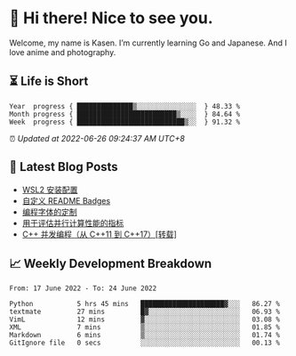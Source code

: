 <h1>👋 Hi there! Nice to see you.</h1>

Welcome, my name is Kasen. I’m currently learning Go and Japanese. And I love anime and photography.


## ⏳ Life is Short

<!-- Start of Time Progress Bar -->
``` text
Year  progress { ██████████████▒░░░░░░░░░░░░░░░  } 48.33 %
Month progress { █████████████████████████▒░░░░  } 84.64 %
Week  progress { ███████████████████████████▒░░  } 91.32 %
```

⏰ *Updated at 2022-06-26 09:24:37 AM UTC+8*

<!-- End of Time Progress Bar -->

## 📝 Latest Blog Posts

<!-- BLOG-POST-LIST:START -->
- [WSL2 安装配置](https://blog.imkasen.com/wsl2-config.html)
- [自定义 README Badges](https://blog.imkasen.com/custom-readme-badges.html)
- [编程字体的定制](https://blog.imkasen.com/coding-fonts-configuration.html)
- [用于评估并行计算性能的指标](https://blog.imkasen.com/parallel-performance-metrics.html)
- [C++ 并发编程（从 C++11 到 C++17）[转载]](https://blog.imkasen.com/cpp-concurrency.html)
<!-- BLOG-POST-LIST:END -->

## 📈 Weekly Development Breakdown

<!--START_SECTION:waka-->

```text
From: 17 June 2022 - To: 24 June 2022

Python           5 hrs 45 mins   █████████████████████▓░░░   86.27 %
textmate         27 mins         █▓░░░░░░░░░░░░░░░░░░░░░░░   06.93 %
VimL             12 mins         ▓░░░░░░░░░░░░░░░░░░░░░░░░   03.08 %
XML              7 mins          ▒░░░░░░░░░░░░░░░░░░░░░░░░   01.85 %
Markdown         6 mins          ▒░░░░░░░░░░░░░░░░░░░░░░░░   01.74 %
GitIgnore file   0 secs          ░░░░░░░░░░░░░░░░░░░░░░░░░   00.13 %
```

<!--END_SECTION:waka-->
